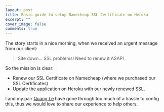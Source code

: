 ```yaml
---
layout: post
title: Basic guide to setup Namecheap SSL Certificate on Heroku
excerpt: ""
cover_image: false
comments: true
---
```


The story starts in a nice morning, when we received an urgent message from our client:

> Site down... SSL problems! Need to renew it ASAP!

So the mission is clear:

- Renew our SSL Certificate on Namecheap (where we purchased our SSL Certificates)
- Update the application on Heroku with our newly renewed SSL.

I and my pair [Quang Le](http://vn.linkedin.com/pub/nhat-quang-le-nguyen/3a/b69/592) have gone through too much of a hassle to config this, thus we would love to share our experience to help others. 
